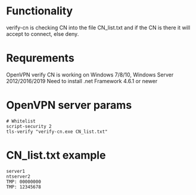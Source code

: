 # Functionality
verify-cn is checking CN into the file CN_list.txt and if the CN is there it will accept to connect, else deny.

# Requrements
OpenVPN verify CN is working on Windows 7/8/10, Windows Server 2012/2016/2019
Need to install .net Framework 4.6.1 or newer

# OpenVPN server params

 ```
 # Whitelist
script-security 2
tls-verify "verify-cn.exe CN_list.txt"
```

# CN_list.txt example

```
server1
ntserver2
TMP: 00000000
TMP: 12345678
```
